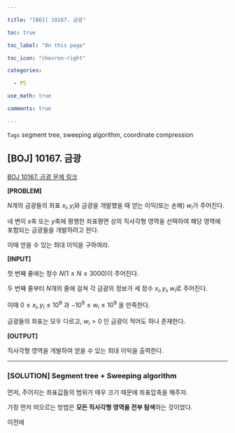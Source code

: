 ```yaml
---

title: "[BOJ] 10167. 금광"

toc: true

toc_label: "On this page"

toc_icon: "chevron-right"

categories:

  - PS

use_math: true

comments: true

---
```


`Tags` segment tree, sweeping algorithm, coordinate compression

## [BOJ] 10167. 금광

[BOJ 10167. 금광 문제 링크](https://www.acmicpc.net/problem/10167)

**[PROBLEM]**

$N$개의 금광들의 좌표 $x_i, y_i$와 금광을 개발했을 때 얻는 이익(또는 손해) $w_i$가 주어진다.

네 변이 $x$축 또는 $y$축에 평행한 좌표평면 상의 직사각형 영역을 선택하여 해당 영역에 포함되는 금광들을 개발하려고 한다.

이때 얻을 수 있는 최대 이익을 구하여라.

**[INPUT]**

첫 번째 줄에는 정수 $N$($1 \leq N \leq 3000$)이 주어진다.

두 번째 줄부터 $N$개의 줄에 걸쳐 각 금광의 정보가 세 정수 $x_i, y_i, w_i$로 주어진다.

이때 $0 \leq x_i, y_i \leq 10^9$ 과 $-10^9 \leq w_i \leq 10^9$ 을 만족한다.

금광들의 좌표는 모두 다르고, $w_i > 0$ 인 금광이 적어도 하나 존재한다.

**[OUTPUT]**

직사각형 영역을 개발하여 얻을 수 있는 최대 이익을 출력한다.

---

### [SOLUTION] Segment tree + Sweeping algorithm

먼저, 주어지는 좌표값들의 범위가 매우 크기 때문에 좌표압축을 해주자.

가장 먼저 떠오르는 방법은 **모든 직사각형 영역을 전부 탐색**하는 것이었다.



이전에 









